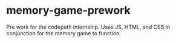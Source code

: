 # memory-game-prework
Pre work for the codepath internship. Uses JS, HTML, and CSS in conjunction for the memory game to function.
